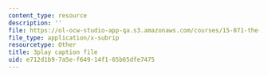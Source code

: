 ```yaml
---
content_type: resource
description: ''
file: https://ol-ocw-studio-app-qa.s3.amazonaws.com/courses/15-071-the-analytics-edge-spring-2017/e712d1b97a5ef64914f165b65dfe7475_qhOVXxNXAug.srt
file_type: application/x-subrip
resourcetype: Other
title: 3play caption file
uid: e712d1b9-7a5e-f649-14f1-65b65dfe7475
---
```


